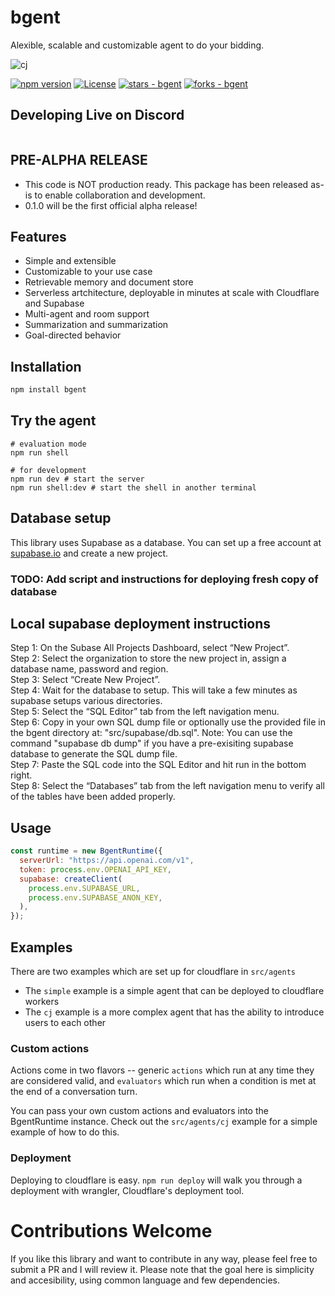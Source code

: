 # bgent

Alexible, scalable and customizable agent to do your bidding.

![cj](https://github.com/lalalune/bgent/assets/18633264/7513b5a6-2352-45f3-8b87-7ee0e2171a30)

[![npm version](https://badge.fury.io/js/bgent.svg)](https://badge.fury.io/js/bgent)
[![License](https://img.shields.io/badge/License-MIT-blue)](https://github.com/lalalune/bgent/blob/main/LICENSE)
[![stars - bgent](https://img.shields.io/github/stars/lalalune/bgent?style=social)](https://github.com/lalalune/bgent)
[![forks - bgent](https://img.shields.io/github/forks/lalalune/bgent?style=social)](https://github.com/lalalune/bgent)

## Developing Live on Discord
<a href="https://discord.gg/qetWd7J9De"><img src="https://dcbadge.vercel.app/api/server/qetWd7J9De" alt=""></a>

## PRE-ALPHA RELEASE
- This code is NOT production ready. This package has been released as-is to enable collaboration and development.
- 0.1.0 will be the first official alpha release!

## Features

- Simple and extensible
- Customizable to your use case
- Retrievable memory and document store
- Serverless artchitecture, deployable in minutes at scale with Cloudflare and Supabase
- Multi-agent and room support
- Summarization and summarization
- Goal-directed behavior

## Installation

```bash
npm install bgent
```

## Try the agent

```
# evaluation mode
npm run shell

# for development
npm run dev # start the server
npm run shell:dev # start the shell in another terminal
```

## Database setup

This library uses Supabase as a database. You can set up a free account at [supabase.io](https://supabase.io) and create a new project.

### TODO: Add script and instructions for deploying fresh copy of database

## Local supabase deployment instructions
Step 1: On the Subase All Projects Dashboard, select “New Project”.  
Step 2: Select the organization to store the new project in, assign a database name, password and region.  
Step 3: Select “Create New Project”.  
Step 4: Wait for the database to setup. This will take a few minutes as supabase setups various directories.  
Step 5: Select the “SQL Editor” tab from the left navigation menu.  
Step 6: Copy in your own SQL dump file or optionally use the provided file in the bgent directory at: "src/supabase/db.sql". Note: You can use the command "supabase db dump" if you have a pre-exisiting supabase database to generate the SQL dump file.  
Step 7: Paste the SQL code into the SQL Editor and hit run in the bottom right.  
Step 8: Select the “Databases” tab from the left navigation menu to verify all of the tables have been added properly.  

## Usage

```javascript
const runtime = new BgentRuntime({
  serverUrl: "https://api.openai.com/v1",
  token: process.env.OPENAI_API_KEY,
  supabase: createClient(
    process.env.SUPABASE_URL,
    process.env.SUPABASE_ANON_KEY,
  ),
});
```

## Examples

There are two examples which are set up for cloudflare in `src/agents`

- The `simple` example is a simple agent that can be deployed to cloudflare workers
- The `cj` example is a more complex agent that has the ability to introduce users to each other

### Custom actions

Actions come in two flavors -- generic `actions` which run at any time they are considered valid, and `evaluators` which run when a condition is met at the end of a conversation turn.

You can pass your own custom actions and evaluators into the BgentRuntime instance. Check out the `src/agents/cj` example for a simple example of how to do this.

### Deployment

Deploying to cloudflare is easy. `npm run deploy` will walk you through a deployment with wrangler, Cloudflare's deployment tool.

# Contributions Welcome

If you like this library and want to contribute in any way, please feel free to submit a PR and I will review it. Please note that the goal here is simplicity and accesibility, using common language and few dependencies.
